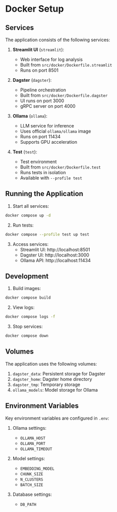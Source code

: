 # Docker Setup

## Services

The application consists of the following services:

1. **Streamlit UI** (`streamlit`):
   - Web interface for log analysis
   - Built from `src/docker/Dockerfile.streamlit`
   - Runs on port 8501

2. **Dagster** (`dagster`):
   - Pipeline orchestration
   - Built from `src/docker/Dockerfile.dagster`
   - UI runs on port 3000
   - gRPC server on port 4000

3. **Ollama** (`ollama`):
   - LLM service for inference
   - Uses official `ollama/ollama` image
   - Runs on port 11434
   - Supports GPU acceleration

4. **Test** (`test`):
   - Test environment
   - Built from `src/docker/Dockerfile.test`
   - Runs tests in isolation
   - Available with `--profile test`

## Running the Application

1. Start all services:
```bash
docker compose up -d
```

2. Run tests:
```bash
docker compose --profile test up test
```

3. Access services:
   - Streamlit UI: http://localhost:8501
   - Dagster UI: http://localhost:3000
   - Ollama API: http://localhost:11434

## Development

1. Build images:
```bash
docker compose build
```

2. View logs:
```bash
docker compose logs -f
```

3. Stop services:
```bash
docker compose down
```

## Volumes

The application uses the following volumes:

1. `dagster_data`: Persistent storage for Dagster
2. `dagster_home`: Dagster home directory
3. `dagster_tmp`: Temporary storage
4. `ollama_models`: Model storage for Ollama

## Environment Variables

Key environment variables are configured in `.env`:

1. Ollama settings:
   - `OLLAMA_HOST`
   - `OLLAMA_PORT`
   - `OLLAMA_TIMEOUT`

2. Model settings:
   - `EMBEDDING_MODEL`
   - `CHUNK_SIZE`
   - `N_CLUSTERS`
   - `BATCH_SIZE`

3. Database settings:
   - `DB_PATH` 